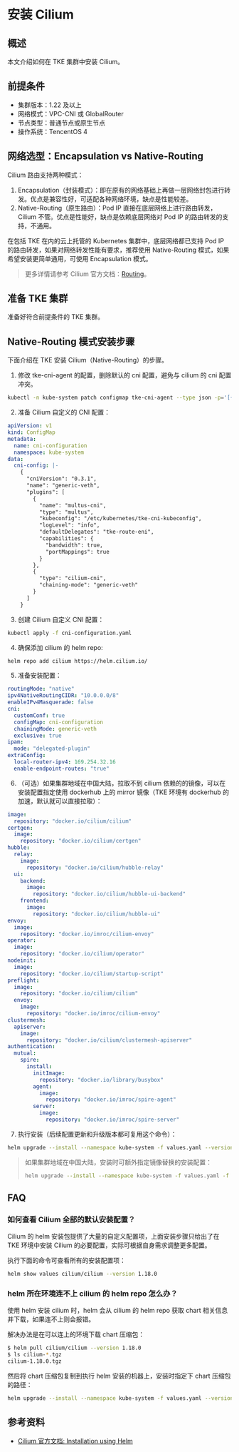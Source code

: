 # 安装 Cilium

## 概述

本文介绍如何在 TKE 集群中安装 Cilium。

## 前提条件

- 集群版本：1.22 及以上
- 网络模式：VPC-CNI 或 GlobalRouter
- 节点类型：普通节点或原生节点
- 操作系统：TencentOS 4

## 网络选型：Encapsulation vs Native-Routing

Cilium 路由支持两种模式：
1. Encapsulation（封装模式）：即在原有的网络基础上再做一层网络封包进行转发。优点是兼容性好，可适配各种网络环境，缺点是性能较差。
2. Native-Routing（原生路由）：Pod IP 直接在底层网络上进行路由转发，Cilium 不管。优点是性能好，缺点是依赖底层网络对 Pod IP 的路由转发的支持，不通用。

在包括 TKE 在内的云上托管的 Kubernetes 集群中，底层网络都已支持 Pod IP 的路由转发，如果对网络转发性能有要求，推荐使用 Native-Routing 模式，如果希望安装更简单通用，可使用 Encapsulation 模式。

> 更多详情请参考 Cilium 官方文档：[Routing](https://docs.cilium.io/en/stable/network/concepts/routing/)。

## 准备 TKE 集群

准备好符合前提条件的 TKE 集群。

## Native-Routing 模式安装步骤

下面介绍在 TKE 安装 Cilium（Native-Routing）的步骤。

1. 修改 tke-cni-agent 的配置，删除默认的 cni 配置，避免与 cilium 的 cni 配置冲突。

```bash
kubectl -n kube-system patch configmap tke-cni-agent --type json -p='[{"op": "remove", "path": "/data"}]'
```

2. 准备 Cilium 自定义的 CNI 配置：

```yaml title="cni-configuration.yaml"
apiVersion: v1
kind: ConfigMap
metadata:
  name: cni-configuration
  namespace: kube-system
data:
  cni-config: |-
    {
      "cniVersion": "0.3.1",
      "name": "generic-veth",
      "plugins": [
        {
          "name": "multus-cni",
          "type": "multus",
          "kubeconfig": "/etc/kubernetes/tke-cni-kubeconfig",
          "logLevel": "info",
          "defaultDelegates": "tke-route-eni",
          "capabilities": {
            "bandwidth": true,
            "portMappings": true
          }
        },
        {
          "type": "cilium-cni",
          "chaining-mode": "generic-veth"
        }
      ]
    }
```

3. 创建 Cilium 自定义 CNI 配置：
 
```bash
kubectl apply -f cni-configuration.yaml
```

4. 确保添加 cilium 的 helm repo:

```bash
helm repo add cilium https://helm.cilium.io/
```

5. 准备安装配置：
```yaml title="values.yaml"
routingMode: "native"
ipv4NativeRoutingCIDR: "10.0.0.0/8"
enableIPv4Masquerade: false
cni:
  customConf: true
  configMap: cni-configuration
  chainingMode: generic-veth
  exclusive: true
ipam:
  mode: "delegated-plugin"
extraConfig:
  local-router-ipv4: 169.254.32.16
  enable-endpoint-routes: "true"
```
6. （可选）如果集群地域在中国大陆，拉取不到 cilium 依赖的的镜像，可以在安装配置指定使用 dockerhub 上的 mirror 镜像（TKE 环境有 dockerhub 的加速，默认就可以直接拉取）：
```yaml title="image-values.yaml"
image:
  repository: "docker.io/cilium/cilium"
certgen:
  image:
    repository: "docker.io/cilium/certgen"
hubble:
  relay:
    image:
      repository: "docker.io/cilium/hubble-relay"
  ui:
    backend:
      image:
        repository: "docker.io/cilium/hubble-ui-backend"
    frontend:
      image:
        repository: "docker.io/cilium/hubble-ui"
envoy:
  image:
    repository: "docker.io/imroc/cilium-envoy"
operator:
  image:
    repository: "docker.io/cilium/operator"
nodeinit:
  image:
    repository: "docker.io/cilium/startup-script"
preflight:
  image:
    repository: "docker.io/cilium/cilium"
  envoy:
    image:
      repository: "docker.io/imroc/cilium-envoy"
clustermesh:
  apiserver:
    image:
      repository: "docker.io/cilium/clustermesh-apiserver"
authentication:
  mutual:
    spire:
      install:
        initImage:
          repository: "docker.io/library/busybox"
        agent:
          image:
            repository: "docker.io/imroc/spire-agent"
        server:
          image:
            repository: "docker.io/imroc/spire-server"
```
7. 执行安装（后续配置更新和升级版本都可复用这个命令）：
```bash
helm upgrade --install --namespace kube-system -f values.yaml --version 1.18.0 cilium cilium/cilium
```
> 如果集群地域在中国大陆，安装时可额外指定镜像替换的安装配置：
> ```bash
> helm upgrade --install --namespace kube-system -f values.yaml -f image-values.yaml --version 1.18.0 cilium cilium/cilium
> ```

## FAQ

### 如何查看 Cilium 全部的默认安装配置？

Cilium 的 helm 安装包提供了大量的自定义配置项，上面安装步骤只给出了在 TKE 环境中安装 Cilium 的必要配置，实际可根据自身需求调整更多配置。

执行下面的命令可查看所有的安装配置项：

```bash
helm show values cilium/cilium --version 1.18.0
```

### helm 所在环境连不上 cilium 的 helm repo 怎么办？

使用 helm 安装 cilium 时，helm 会从 cilium 的 helm repo 获取 chart 相关信息并下载，如果连不上则会报错。

解决办法是在可以连上的环境下载 chart 压缩包：
```bash
$ helm pull cilium/cilium --version 1.18.0
$ ls cilium-*.tgz
cilium-1.18.0.tgz
```

然后将 chart 压缩包复制到执行 helm 安装的机器上，安装时指定下 chart 压缩包的路径：
```bash
helm upgrade --install --namespace kube-system -f values.yaml --version 1.18.0 cilium ./cilium-1.18.0.tgz
```

## 参考资料

- [Cilium 官方文档: Installation using Helm](https://docs.cilium.io/en/stable/installation/k8s-install-helm/)
